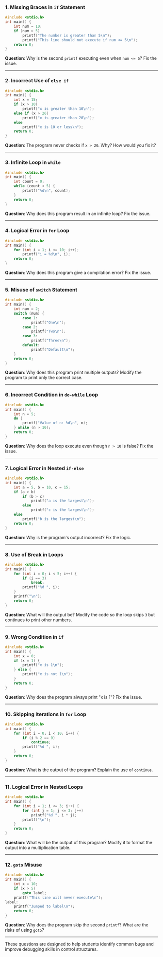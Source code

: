 ### **1. Missing Braces in `if` Statement**
```c
#include <stdio.h>
int main() {
    int num = 10;
    if (num > 5)
        printf("The number is greater than 5\n");
        printf("This line should not execute if num <= 5\n");
    return 0;
}
```
**Question**: Why is the second `printf` executing even when `num <= 5`? Fix the issue.

---

### **2. Incorrect Use of `else if`**
```c
#include <stdio.h>
int main() {
    int x = 15;
    if (x > 10)
        printf("x is greater than 10\n");
    else if (x > 20)
        printf("x is greater than 20\n");
    else
        printf("x is 10 or less\n");
    return 0;
}
```
**Question**: The program never checks if `x > 20`. Why? How would you fix it?

---

### **3. Infinite Loop in `while`**
```c
#include <stdio.h>
int main() {
    int count = 0;
    while (count < 5) {
        printf("%d\n", count);
    }
    return 0;
}
```
**Question**: Why does this program result in an infinite loop? Fix the issue.

---

### **4. Logical Error in `for` Loop**
```c
#include <stdio.h>
int main() {
    for (int i = 1; i <= 10; i++);
        printf("i = %d\n", i);
    return 0;
}
```
**Question**: Why does this program give a compilation error? Fix the issue.

---

### **5. Misuse of `switch` Statement**
```c
#include <stdio.h>
int main() {
    int num = 2;
    switch (num) {
        case 1:
            printf("One\n");
        case 2:
            printf("Two\n");
        case 3:
            printf("Three\n");
        default:
            printf("Default\n");
    }
    return 0;
}
```
**Question**: Why does this program print multiple outputs? Modify the program to print only the correct case.

---

### **6. Incorrect Condition in `do-while` Loop**
```c
#include <stdio.h>
int main() {
    int n = 5;
    do {
        printf("Value of n: %d\n", n);
    } while (n > 10);
    return 0;
}
```
**Question**: Why does the loop execute even though `n > 10` is false? Fix the issue.

---

### **7. Logical Error in Nested `if-else`**
```c
#include <stdio.h>
int main() {
    int a = 5, b = 10, c = 15;
    if (a > b)
        if (b > c)
            printf("a is the largest\n");
        else
            printf("c is the largest\n");
    else
        printf("b is the largest\n");
    return 0;
}
```
**Question**: Why is the program's output incorrect? Fix the logic.

---

### **8. Use of Break in Loops**
```c
#include <stdio.h>
int main() {
    for (int i = 0; i < 5; i++) {
        if (i == 3)
            break;
        printf("%d ", i);
    }
    printf("\n");
    return 0;
}
```
**Question**: What will the output be? Modify the code so the loop skips `3` but continues to print other numbers.

---

### **9. Wrong Condition in `if`**
```c
#include <stdio.h>
int main() {
    int x = 0;
    if (x = 1) {
        printf("x is 1\n");
    } else {
        printf("x is not 1\n");
    }
    return 0;
}
```
**Question**: Why does the program always print "x is 1"? Fix the issue.

---

### **10. Skipping Iterations in `for` Loop**
```c
#include <stdio.h>
int main() {
    for (int i = 0; i < 10; i++) {
        if (i % 2 == 0)
            continue;
        printf("%d ", i);
    }
    return 0;
}
```
**Question**: What is the output of the program? Explain the use of `continue`.

---

### **11. Logical Error in Nested Loops**
```c
#include <stdio.h>
int main() {
    for (int i = 1; i <= 3; i++) {
        for (int j = 1; j <= 3; j++)
            printf("%d ", i * j);
        printf("\n");
    }
    return 0;
}
```
**Question**: What will be the output of this program? Modify it to format the output into a multiplication table.

---

### **12. `goto` Misuse**
```c
#include <stdio.h>
int main() {
    int x = 10;
    if (x > 5)
        goto label;
    printf("This line will never execute\n");
label:
    printf("Jumped to label\n");
    return 0;
}
```
**Question**: Why does the program skip the second `printf`? What are the risks of using `goto`?

---

These questions are designed to help students identify common bugs and improve debugging skills in control structures.
